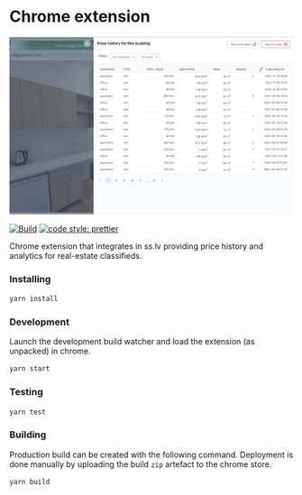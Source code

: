 # Chrome extension

<p align="center">
  <a href="https://chrome.google.com/webstore/detail/brokalys-sslv-historical/pmjalfejchcofiplefmhglefgbkocmmh" target="_blank">
    <img src="/demo.jpg" alt="Extension Demo" />
  </a>
</p>

[![Build](https://github.com/brokalys/chrome-extension/actions/workflows/build.yaml/badge.svg?branch=master)](https://github.com/brokalys/chrome-extension/actions/workflows/build.yaml)
[![code style: prettier](https://img.shields.io/badge/code_style-prettier-ff69b4.svg?style=flat-square)](https://github.com/prettier/prettier)

Chrome extension that integrates in ss.lv providing price history and analytics for real-estate classifieds.

### Installing

```sh
yarn install
```

### Development

Launch the development build watcher and load the extension (as unpacked) in chrome.

```sh
yarn start
```

### Testing

```sh
yarn test
```

### Building

Production build can be created with the following command. Deployment is done manually by uploading the build `zip` artefact to the chrome store.

```sh
yarn build
```
